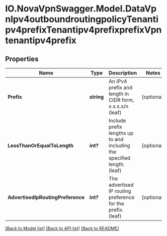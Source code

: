 # IO.NovaVpnSwagger.Model.DataVpnIpv4outboundroutingpolicyTenantipv4prefixTenantipv4prefixprefixVpntenantipv4prefix
## Properties

Name | Type | Description | Notes
------------ | ------------- | ------------- | -------------
**Prefix** | **string** | An IPv4 prefix and length in CIDR form, x.x.x.x/n (leaf) | [optional] 
**LessThanOrEqualToLength** | **int?** | Include prefix lengths up to and including the specified length. (leaf) | [optional] 
**AdvertisedIpRoutingPreference** | **int?** | The advertised IP routing preference for the prefix. (leaf) | [optional] 

[[Back to Model list]](../README.md#documentation-for-models) [[Back to API list]](../README.md#documentation-for-api-endpoints) [[Back to README]](../README.md)

